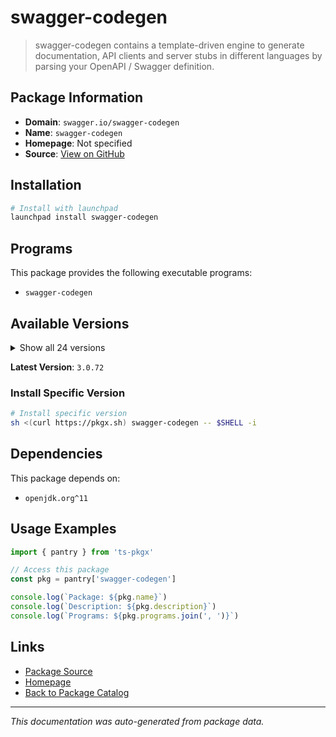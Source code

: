 # swagger-codegen

> swagger-codegen contains a template-driven engine to generate documentation, API clients and server stubs in different languages by parsing your OpenAPI / Swagger definition.

## Package Information

- **Domain**: `swagger.io/swagger-codegen`
- **Name**: `swagger-codegen`
- **Homepage**: Not specified
- **Source**: [View on GitHub](https://github.com/pkgxdev/pantry/tree/main/projects/swagger.io/swagger-codegen/package.yml)

## Installation

```bash
# Install with launchpad
launchpad install swagger-codegen
```

## Programs

This package provides the following executable programs:

- `swagger-codegen`

## Available Versions

<details>
<summary>Show all 24 versions</summary>

- `3.0.72`, `3.0.71`, `3.0.70`, `3.0.69`, `3.0.68`
- `3.0.67`, `3.0.66`, `3.0.65`, `3.0.64`, `3.0.63`
- `3.0.62`, `3.0.61`, `3.0.60`, `3.0.59`, `3.0.58`
- `3.0.57`, `3.0.56`, `3.0.55`, `3.0.54`, `2.4.45`
- `2.4.44`, `2.4.43`, `2.4.42`, `2.4.41`

</details>

**Latest Version**: `3.0.72`

### Install Specific Version

```bash
# Install specific version
sh <(curl https://pkgx.sh) swagger-codegen -- $SHELL -i
```

## Dependencies

This package depends on:

- `openjdk.org^11`

## Usage Examples

```typescript
import { pantry } from 'ts-pkgx'

// Access this package
const pkg = pantry['swagger-codegen']

console.log(`Package: ${pkg.name}`)
console.log(`Description: ${pkg.description}`)
console.log(`Programs: ${pkg.programs.join(', ')}`)
```

## Links

- [Package Source](https://github.com/pkgxdev/pantry/tree/main/projects/swagger.io/swagger-codegen/package.yml)
- [Homepage](#)
- [Back to Package Catalog](../../../package-catalog.md)

---

*This documentation was auto-generated from package data.*
